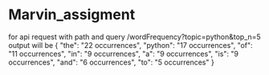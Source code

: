 # Marvin_assigment
for api request with path and query /wordFrequency?topic=python&top_n=5 output will be {
  "the": "22 occurrences",
  "python": "17 occurrences",
  "of": "11 occurrences",
  "in": "9 occurrences",
  "a": "9 occurrences",
  "is": "9 occurrences",
  "and": "6 occurrences",
  "to": "5 occurrences"
}
